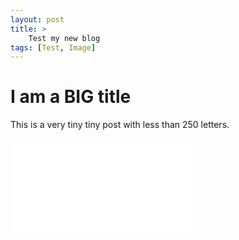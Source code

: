 ```yaml
---
layout: post
title: >
    Test my new blog 
tags: [Test, Image]
---
```


# I am a BIG title

This is a very tiny tiny post with less than 250 letters.


<iframe src="//player.bilibili.com/player.html?aid=870336351&bvid=BV1rV4y1h7FP&cid=1180540354&page=1" scrolling="no" border="0" frameborder="no" framespacing="0" allowfullscreen="true"> </iframe>

